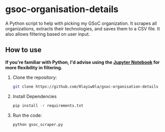 # gsoc-organisation-details
A Python script to help with picking my GSoC organization. It scrapes all organizations, extracts their technologies, and saves them to a CSV file. It also allows filtering based on user input.

## How to use
**If you're familiar with Python, I'd advise using the [Jupyter Notebook](#) for more flexibility in filtering.**  

1. Clone the repository:
   ```bash
   git clone https://github.com/0layiw0la/gsoc-organisation-details
   ```
2. Install Dependencies
   ```bash
   pip install -r requirements.txt
   ```
2. Run the code:
   ```bash
   python gsoc_scraper.py
   ```



